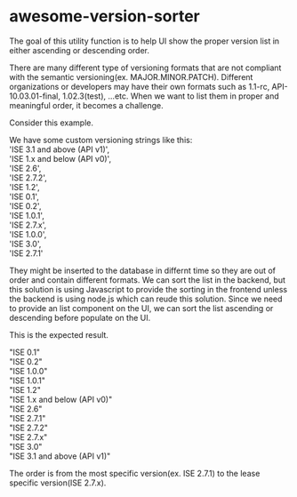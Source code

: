 # awesome-version-sorter
The goal of this utility function is to help UI show the proper version list in either ascending or descending order.

There are many different type of versioning formats that are not compliant with the semantic versioning(ex. MAJOR.MINOR.PATCH). Different organizations or developers may have their own formats such as 1.1-rc, API-10.03.01-final, 1.02.3(test), ...etc. When we want to list them in proper and meaningful order, it becomes a challenge.

Consider this example.

We have some custom versioning strings like this:\
'ISE 3.1 and above (API v1)',\
'ISE 1.x and below (API v0)',\
'ISE 2.6',\
'ISE 2.7.2',\
'ISE 1.2',\
'ISE 0.1',\
'ISE 0.2', \
'ISE 1.0.1',\
'ISE 2.7.x',\
'ISE 1.0.0',\
'ISE 3.0',\
'ISE 2.7.1'

They might be inserted to the database in differnt time so they are out of order and contain different formats. We can sort the list in the backend, but this solution is using Javascript to provide the sorting in the frontend unless the backend is using node.js which can reude this solution. Since we need to provide an list component on the UI, we can sort the list ascending or descending before populate on the UI.


This is the expected result.


"ISE 0.1"\
"ISE 0.2"\
"ISE 1.0.0"\
"ISE 1.0.1"\
"ISE 1.2"\
"ISE 1.x and below (API v0)"\
"ISE 2.6"\
"ISE 2.7.1"\
"ISE 2.7.2"\
"ISE 2.7.x"\
"ISE 3.0"\
"ISE 3.1 and above (API v1)"

The order is from the most specific version(ex. ISE 2.7.1) to the lease specific version(ISE 2.7.x).

